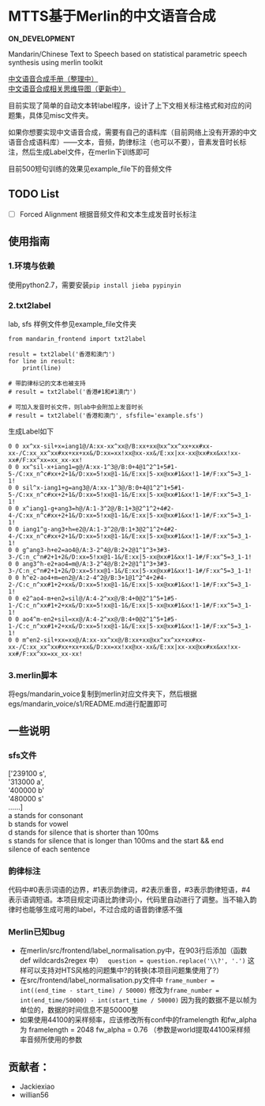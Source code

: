 # MTTS基于Merlin的中文语音合成

**ON_DEVELOPMENT**

Mandarin/Chinese Text to Speech based on statistical parametric speech synthesis using merlin toolkit

[中文语音合成手册（整理中）](http://mtts.readthedocs.io/zh_CN/latest/#)  
[中文语音合成相关思维导图（更新中）](http://naotu.baidu.com/file/efd4f580e80ed57c7bef115f2d7d5813?token=9b6dd5d2e4bc5b95)  

目前实现了简单的自动文本转label程序，设计了上下文相关标注格式和对应的问题集，具体见misc文件夹。

如果你想要实现中文语音合成，需要有自己的语料库（目前网络上没有开源的中文语音合成语料库）——文本，音频，韵律标注（也可以不要），音素发音时长标注，然后生成Label文件，在merlin下训练即可

目前500短句训练的效果见example_file下的音频文件

## TODO List
- [ ] Forced Alignment 根据音频文件和文本生成发音时长标注

## 使用指南
### 1.环境与依赖
使用python2.7，需要安装`pip install jieba pypinyin`
### 2.txt2label

lab, sfs 样例文件参见example_file文件夹

```
from mandarin_frontend import txt2label

result = txt2label('香港和澳门')
for line in result:
    print(line)

# 带韵律标记的文本也被支持
# result = txt2label('香港#1和#1澳门')

# 可加入发音时长文件，则lab中会附加上发音时长
# result = txt2label('香港和澳门', sfsfile='example.sfs')
```

生成Label如下
```
0 0 xx^xx-sil+x=iang1@/A:xx-xx^xx@/B:xx+xx@xx^xx^xx+xx#xx-xx-/C:xx_xx^xx#xx+xx+xx&/D:xx=xx!xx@xx-xx&/E:xx|xx-xx@xx#xx&xx!xx-xx#/F:xx^xx=xx_xx-xx!
0 0 xx^sil-x+iang1=g@/A:xx-1^3@/B:0+4@1^2^1+5#1-5-/C:xx_n^c#xx+2+1&/D:xx=5!xx@1-1&/E:xx|5-xx@xx#1&xx!1-1#/F:xx^5=3_1-1!
0 0 sil^x-iang1+g=ang3@/A:xx-1^3@/B:0+4@1^2^1+5#1-5-/C:xx_n^c#xx+2+1&/D:xx=5!xx@1-1&/E:xx|5-xx@xx#1&xx!1-1#/F:xx^5=3_1-1!
0 0 x^iang1-g+ang3=h@/A:1-3^2@/B:1+3@2^1^2+4#2-4-/C:xx_n^c#xx+2+1&/D:xx=5!xx@1-1&/E:xx|5-xx@xx#1&xx!1-1#/F:xx^5=3_1-1!
0 0 iang1^g-ang3+h=e2@/A:1-3^2@/B:1+3@2^1^2+4#2-4-/C:xx_n^c#xx+2+1&/D:xx=5!xx@1-1&/E:xx|5-xx@xx#1&xx!1-1#/F:xx^5=3_1-1!
0 0 g^ang3-h+e2=ao4@/A:3-2^4@/B:2+2@1^1^3+3#3-3-/C:n_c^n#2+1+2&/D:xx=5!xx@1-1&/E:xx|5-xx@xx#1&xx!1-1#/F:xx^5=3_1-1!
0 0 ang3^h-e2+ao4=m@/A:3-2^4@/B:2+2@1^1^3+3#3-3-/C:n_c^n#2+1+2&/D:xx=5!xx@1-1&/E:xx|5-xx@xx#1&xx!1-1#/F:xx^5=3_1-1!
0 0 h^e2-ao4+m=en2@/A:2-4^2@/B:3+1@1^2^4+2#4-2-/C:c_n^xx#1+2+xx&/D:xx=5!xx@1-1&/E:xx|5-xx@xx#1&xx!1-1#/F:xx^5=3_1-1!
0 0 e2^ao4-m+en2=sil@/A:4-2^xx@/B:4+0@2^1^5+1#5-1-/C:c_n^xx#1+2+xx&/D:xx=5!xx@1-1&/E:xx|5-xx@xx#1&xx!1-1#/F:xx^5=3_1-1!
0 0 ao4^m-en2+sil=xx@/A:4-2^xx@/B:4+0@2^1^5+1#5-1-/C:c_n^xx#1+2+xx&/D:xx=5!xx@1-1&/E:xx|5-xx@xx#1&xx!1-1#/F:xx^5=3_1-1!
0 0 m^en2-sil+xx=xx@/A:xx-xx^xx@/B:xx+xx@xx^xx^xx+xx#xx-xx-/C:xx_xx^xx#xx+xx+xx&/D:xx=xx!xx@xx-xx&/E:xx|xx-xx@xx#xx&xx!xx-xx#/F:xx^xx=xx_xx-xx!
```

### 3.merlin脚本
将egs/mandarin_voice复制到merlin对应文件夹下，然后根据egs/mandarin_voice/s1/README.md进行配置即可


## 一些说明
### sfs文件
['239100 s',   
'313000 a',   
'400000 b'   
'480000 s'   
......]  
a stands for consonant  
b stands for vowel  
d stands for silence that is shorter than 100ms  
s stands for silence that is longer than 100ms and the start && end  
silence of each sentence  
 
### 韵律标注
代码中#0表示词语的边界，#1表示韵律词，#2表示重音，#3表示韵律短语，#4表示语调短语。本项目规定词语比韵律词小，代码里自动进行了调整。当不输入韵律时也能够生成可用的label，不过合成的语音韵律感不强

### Merlin已知bug
* 在merlin/src/frontend/label_normalisation.py中，在903行后添加（函数 def wildcards2regex 中） ` question = question.replace('\\?', '.')` 这样可以支持对HTS风格的问题集中?的转换(本项目问题集使用了?）
* 在src/frontend/label_normalisation.py文件中 `frame_number = int((end_time - start_time) / 50000)` 修改为`frame_number = int(end_time/50000) - int(start_time / 50000)` 因为我的数据不是以帧为单位的，数据的时间信息不是50000整
* 如果使用44100的采样频率，应该修改所有conf中的framelength 和fw_alpha 为 framelength = 2048 fw_alpha = 0.76 （参数是world提取44100采样频率音频所使用的参数

## 贡献者：
* Jackiexiao
* willian56

